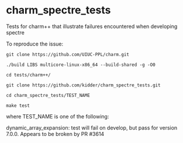 # charm_spectre_tests
Tests for charm++ that illustrate failures encountered when developing spectre

To reproduce the issue:
```
git clone https://github.com/UIUC-PPL/charm.git

./build LIBS multicore-linux-x86_64 --build-shared -g -O0

cd tests/charm++/

git clone https://github.com/kidder/charm_spectre_tests.git

cd charm_spectre_tests/TEST_NAME

make test
```

where TEST_NAME is one of the following:

dynamic_array_expansion:
  test will fail on develop, but pass for version 7.0.0.  Appears to be broken
  by PR #3614

